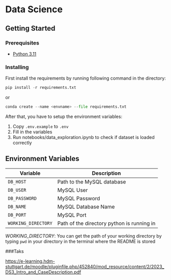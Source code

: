 # Data Science

## Getting Started

### Prerequisites

- [Python 3.11](https://docs.python.org/release/3.11.3/whatsnew/3.11.html)

### Installing

First install the requirements by running following command in the directory:

```python
pip install -r requirements.txt
```

or

```python
conda create --name <envname> --file requirements.txt
```

After that, you have to setup the environment variables:

1. Copy `.env.example` to `.env`
2. Fill in the variables
3. Run notebooks/data_exploration.ipynb to check if dataset is loaded correctly

## Environment Variables

| Variable            | Description                                |
| ------------------- | ------------------------------------------ |
| `DB_HOST`           | Path to the MySQL database                 |
| `DB_USER`           | MySQL User                                 |
| `DB_PASSWORD`       | MySQL Password                             |
| `DB_NAME`           | MySQL Database Name                        |
| `DB_PORT`           | MySQL Port                                 |
| `WORKING_DIRECTORY` | Path of the directory python is running in |

_WORKING_DIRECTORY_: You can get the path of your working directory by typing `pwd` in your directory in the terminal where the README is stored


###Taks

https://e-learning.hdm-stuttgart.de/moodle/pluginfile.php/452840/mod_resource/content/2/2023_DS3_Intro_and_CaseDescription.pdf
